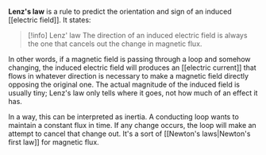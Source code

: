**Lenz's law** is a rule to predict the orientation and sign of an induced [[electric field]]. It states:

> [!info] Lenz' law
> The direction of an induced electric field is always the one that cancels out the change in magnetic flux.

In other words, if a magnetic field is passing through a loop and somehow changing, the induced electric field will produces an [[electric current]] that flows in whatever direction is necessary to make a magnetic field directly opposing the original one. The actual magnitude of the induced field is usually tiny; Lenz's law only tells where it goes, not how much of an effect it has.

 In a way, this can be interpreted as inertia. A conducting loop wants to maintain a constant flux in time. If any change occurs, the loop will make an attempt to cancel that change out. It's a sort of [[Newton's laws|Newton's first law]] for magnetic flux.